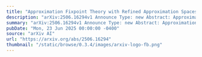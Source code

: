 ```yaml
---
title: "Approximation Fixpoint Theory with Refined Approximation Spaces"
description: "arXiv:2506.16294v1 Announce Type: new Abstract: Approximation Fixpoint Theory (AFT) is a powerful theory covering various semantics of non-monotonic reasoning formalisms in knowledge representation such as Logic Programming and Answer Set Programming. Many semantics of such non-monotonic formalisms can be characterized as suitable fixpoints of a non-monotonic operator on a suitable lattice. Instead of working on the original lattice, AFT operates on intervals in such lattice to approximate or construct the fixpoints of interest. While AFT has been applied successfully across a broad range of non-monotonic reasoning formalisms, it is confronted by its limitations in other, relatively simple, examples. In this paper, we overcome those limitations by extending consistent AFT to deal with approximations that are more refined than intervals. Therefore, we introduce a more general notion of approximation spaces, showcase the improved expressiveness and investigate relations between different approximation spaces."
summary: "arXiv:2506.16294v1 Announce Type: new Abstract: Approximation Fixpoint Theory (AFT) is a powerful theory covering various semantics of non-monotonic reasoning formalisms in knowledge representation such as Logic Programming and Answer Set Programming. Many semantics of such non-monotonic formalisms can be characterized as suitable fixpoints of a non-monotonic operator on a suitable lattice. Instead of working on the original lattice, AFT operates on intervals in such lattice to approximate or construct the fixpoints of interest. While AFT has been applied successfully across a broad range of non-monotonic reasoning formalisms, it is confronted by its limitations in other, relatively simple, examples. In this paper, we overcome those limitations by extending consistent AFT to deal with approximations that are more refined than intervals. Therefore, we introduce a more general notion of approximation spaces, showcase the improved expressiveness and investigate relations between different approximation spaces."
pubDate: "Mon, 23 Jun 2025 00:00:00 -0400"
source: "arXiv AI"
url: "https://arxiv.org/abs/2506.16294"
thumbnail: "/static/browse/0.3.4/images/arxiv-logo-fb.png"
---
```



